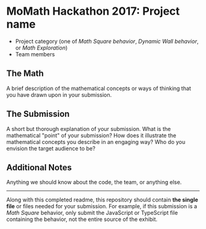 # MoMath Hackathon 2017: Project name

- Project category (one of _Math Square behavior_, _Dynamic Wall behavior_, or _Math Exploration_)
- Team members

## The Math

A brief description of the mathematical concepts or ways of thinking that you have drawn upon in your submission.

## The Submission

A short but thorough explanation of your submission. What is the mathematical "point" of your submission? How does it illustrate the mathematical concepts you describe in an engaging way? Who do you envision the target audience to be?

## Additional Notes

Anything we should know about the code, the team, or anything else.

---

Along with this completed readme, this repository should contain **the single file** or files needed for your submission. For example, if this submission is a _Math Square_ behavior, only submit the JavaScript or TypeScript file containing the behavior, not the entire source of the exhibit.